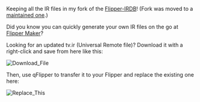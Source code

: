 Keeping all the IR files in my fork of the [Flipper-IRDB](https://github.com/UberGuidoZ/Flipper-IRDB)! (Fork was moved to a [maintained one](https://github.com/logickworkshop/Flipper-IRDB).)

Did you know you can quickly generate your own IR files on the go at [Flipper Maker](https://flippermaker.github.io/)?

Looking for an updated tv.ir (Universal Remote file)? Download it with a right-click and save from here like this:

![Download_File](https://user-images.githubusercontent.com/57457139/174234554-555503d2-019f-4dbe-b129-29b3a0a9f1e6.png)

Then, use qFlipper to transfer it to your Flipper and replace the existing one here:

![Replace_This](https://user-images.githubusercontent.com/57457139/174234726-e39c1917-0d21-4b60-88c9-70fd60ee069f.png)
